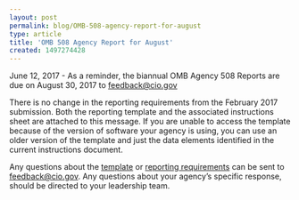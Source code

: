 ```yaml
---
layout: post 
permalink: blog/OMB-508-agency-report-for-august
type: article
title: 'OMB 508 Agency Report for August'
created: 1497274428
---
```


June 12, 2017 - As a reminder, the biannual OMB Agency 508 Reports are due on August 30, 2017&nbsp;to&nbsp;<feedback@cio.gov>

There is no change in the reporting requirements from the February 2017 submission. Both the reporting template and the associated instructions sheet are attached to this message. If you are unable to access the template because of the version of software your agency is using, you can use an older version of the template and just the data elements identified in the current instructions document.

Any questions about the [template][1] or [reporting requirements][2] can be sent to <feedback@cio.gov>. Any questions about your agency’s specific response, should be directed to your leadership team.

 [1]: /sites/default/files/508%20IDC%20OMB%20reporting%20template%20v%20FNL.pdf
 [2]: /sites/default/files/Instructions%20for%20Biannual%20OMB%20508%20Report%20vFNL.docx